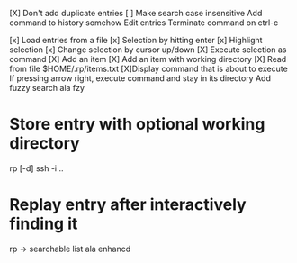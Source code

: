 [X] Don't add duplicate entries
[ ] Make search case insensitive
Add command to history somehow
Edit entries
Terminate command on ctrl-c

[x] Load entries from a file
[x] Selection by hitting enter
[x] Highlight selection
[x] Change selection by cursor up/down
[X] Execute selection as command
[X] Add an item 
[X] Add an item with working directory
[X] Read from file $HOME/.rp/items.txt
[X]Display command that is about to execute
If pressing arrow right, execute command and stay in its directory
Add fuzzy search ala fzy

# Store entry with optional working directory

rp [-d] ssh -i .. 

# Replay entry after interactively finding it

rp
-> searchable list ala enhancd